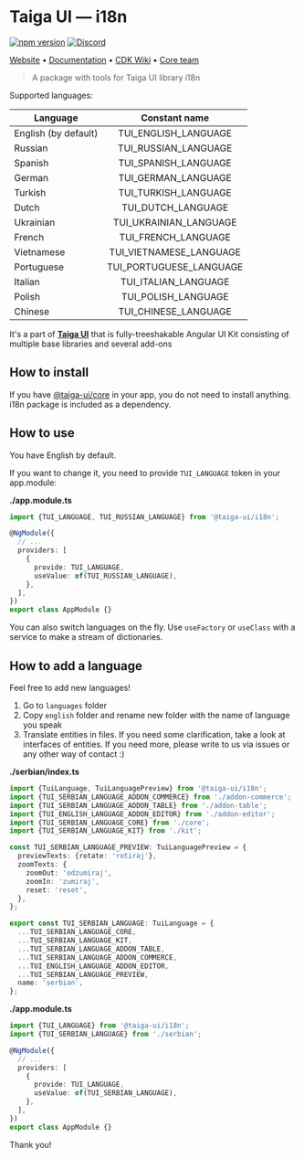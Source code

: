 # Taiga UI — i18n

[![npm version](https://img.shields.io/npm/v/@taiga-ui/cdk.svg)](https://npmjs.com/package/@taiga-ui/i18n)
[![Discord](https://img.shields.io/discord/748677963142135818?color=7289DA&label=%23taiga-ui&logo=discord&logoColor=white)](https://discord.gg/Us8d8JVaTg)

[Website](https://taiga-ui.dev) • [Documentation](https://taiga-ui.dev/getting-started) •
[CDK Wiki](https://github.com/tinkoff/taiga-ui/wiki) • [Core team](https://github.com/tinkoff/taiga-ui/#core-team)

<!-- Do not change next line without i18n demo page -->

> A package with tools for Taiga UI library i18n

Supported languages:

| Language             |      Constant name      |
| -------------------- | :---------------------: |
| English (by default) |  TUI_ENGLISH_LANGUAGE   |
| Russian              |  TUI_RUSSIAN_LANGUAGE   |
| Spanish              |  TUI_SPANISH_LANGUAGE   |
| German               |   TUI_GERMAN_LANGUAGE   |
| Turkish              |  TUI_TURKISH_LANGUAGE   |
| Dutch                |   TUI_DUTCH_LANGUAGE    |
| Ukrainian            | TUI_UKRAINIAN_LANGUAGE  |
| French               |   TUI_FRENCH_LANGUAGE   |
| Vietnamese           | TUI_VIETNAMESE_LANGUAGE |
| Portuguese           | TUI_PORTUGUESE_LANGUAGE |
| Italian              |  TUI_ITALIAN_LANGUAGE   |
| Polish               |   TUI_POLISH_LANGUAGE   |
| Chinese              |  TUI_CHINESE_LANGUAGE   |

<!-- Do not change next line without i18n demo page -->

It's a part of [**Taiga UI**](https://github.com/tinkoff/taiga-ui) that is fully-treeshakable Angular UI Kit consisting
of multiple base libraries and several add-ons

## How to install

If you have [@taiga-ui/core](https://npmjs.com/package/@taiga-ui/core) in your app, you do not need to install anything.
i18n package is included as a dependency.

## How to use

You have English by default.

If you want to change it, you need to provide `TUI_LANGUAGE` token in your app.module:

**./app.module.ts**

```ts
import {TUI_LANGUAGE, TUI_RUSSIAN_LANGUAGE} from '@taiga-ui/i18n';

@NgModule({
  // ...
  providers: [
    {
      provide: TUI_LANGUAGE,
      useValue: of(TUI_RUSSIAN_LANGUAGE),
    },
  ],
})
export class AppModule {}
```

You can also switch languages on the fly. Use `useFactory` or `useClass` with a service to make a stream of
dictionaries.

## How to add a language

Feel free to add new languages!

1. Go to `languages` folder
2. Copy `english` folder and rename new folder with the name of language you speak
3. Translate entities in files. If you need some clarification, take a look at interfaces of entities. If you need more,
   please write to us via issues or any other way of contact :)

**./serbian/index.ts**

```ts
import {TuiLanguage, TuiLanguagePreview} from '@taiga-ui/i18n';
import {TUI_SERBIAN_LANGUAGE_ADDON_COMMERCE} from './addon-commerce';
import {TUI_SERBIAN_LANGUAGE_ADDON_TABLE} from './addon-table';
import {TUI_ENGLISH_LANGUAGE_ADDON_EDITOR} from './addon-editor';
import {TUI_SERBIAN_LANGUAGE_CORE} from './core';
import {TUI_SERBIAN_LANGUAGE_KIT} from './kit';

const TUI_SERBIAN_LANGUAGE_PREVIEW: TuiLanguagePreview = {
  previewTexts: {rotate: 'rotiraj'},
  zoomTexts: {
    zoomOut: 'odzumiraj',
    zoomIn: 'zumiraj',
    reset: 'reset',
  },
};

export const TUI_SERBIAN_LANGUAGE: TuiLanguage = {
  ...TUI_SERBIAN_LANGUAGE_CORE,
  ...TUI_SERBIAN_LANGUAGE_KIT,
  ...TUI_SERBIAN_LANGUAGE_ADDON_TABLE,
  ...TUI_SERBIAN_LANGUAGE_ADDON_COMMERCE,
  ...TUI_ENGLISH_LANGUAGE_ADDON_EDITOR,
  ...TUI_SERBIAN_LANGUAGE_PREVIEW,
  name: 'serbian',
};
```

**./app.module.ts**

```ts
import {TUI_LANGUAGE} from '@taiga-ui/i18n';
import {TUI_SERBIAN_LANGUAGE} from './serbian';

@NgModule({
  // ...
  providers: [
    {
      provide: TUI_LANGUAGE,
      useValue: of(TUI_SERBIAN_LANGUAGE),
    },
  ],
})
export class AppModule {}
```

Thank you!
